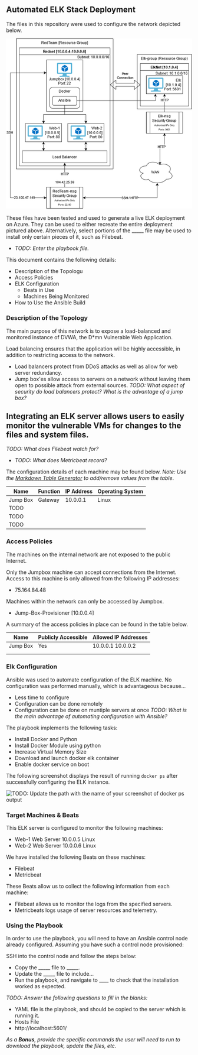 ## Automated ELK Stack Deployment

The files in this repository were used to configure the network depicted below.

![TODO: Update the path with the name of your diagram](Diagram/VM_Network_Diagram.png)

These files have been tested and used to generate a live ELK deployment on Azure. They can be used to either recreate the entire deployment pictured above. Alternatively, select portions of the _____ file may be used to install only certain pieces of it, such as Filebeat.

  - _TODO: Enter the playbook file._

This document contains the following details:
- Description of the Topologu
- Access Policies
- ELK Configuration
  - Beats in Use
  - Machines Being Monitored
- How to Use the Ansible Build


### Description of the Topology

The main purpose of this network is to expose a load-balanced and monitored instance of DVWA, the D*mn Vulnerable Web Application.

Load balancing ensures that the application will be highly accessible, in addition to restricting access to the network.
- Load balancers protect from DDoS attacks as well as allow for web server redundancy.
- Jump box'es allow access to servers on a network without leaving them open to possible attack from external sources.
_TODO: What aspect of security do load balancers protect? What is the advantage of a jump box?_

Integrating an ELK server allows users to easily monitor the vulnerable VMs for changes to the files and system files.
- 
_TODO: What does Filebeat watch for?_
- _TODO: What does Metricbeat record?_

The configuration details of each machine may be found below.
_Note: Use the [Markdown Table Generator](http://www.tablesgenerator.com/markdown_tables) to add/remove values from the table_.

| Name     | Function | IP Address | Operating System |
|----------|----------|------------|------------------|
| Jump Box | Gateway  | 10.0.0.1   | Linux            |
| TODO     |          |            |                  |
| TODO     |          |            |                  |
| TODO     |          |            |                  |

### Access Policies

The machines on the internal network are not exposed to the public Internet. 

Only the Jumpbox machine can accept connections from the Internet. Access to this machine is only allowed from the following IP addresses:
- 75.164.84.48

Machines within the network can only be accessed by Jumpbox.
- Jump-Box-Provisioner [10.0.0.4]

A summary of the access policies in place can be found in the table below.

| Name     | Publicly Accessible | Allowed IP Addresses |
|----------|---------------------|----------------------|
| Jump Box | Yes                 | 10.0.0.1 10.0.0.2    |
|          |                     |                      |
|          |                     |                      |

### Elk Configuration

Ansible was used to automate configuration of the ELK machine. No configuration was performed manually, which is advantageous because...
- Less time to configure
- Configuration can be done remotely
- Configuration can be done on muntiple servers at once
_TODO: What is the main advantage of automating configuration with Ansible?_

The playbook implements the following tasks:
- Install Docker and Python
- Install Docker Module using python
- Increase Virtual Memory Size
- Download and launch docker elk container
- Enable docker service on boot


The following screenshot displays the result of running `docker ps` after successfully configuring the ELK instance.

![TODO: Update the path with the name of your screenshot of docker ps output](Images/docker_ps_output.png)

### Target Machines & Beats
This ELK server is configured to monitor the following machines:
- Web-1 	Web Server	10.0.0.5		Linux
- Web-2		Web Server	10.0.0.6		Linux

We have installed the following Beats on these machines:
- Filebeat
- Metricbeat

These Beats allow us to collect the following information from each machine:
- Filebeat allows us to monitor the logs from the specified servers. 
- Metricbeats logs usage of server resources and telemetry.


### Using the Playbook
In order to use the playbook, you will need to have an Ansible control node already configured. Assuming you have such a control node provisioned: 

SSH into the control node and follow the steps below:
- Copy the _____ file to _____.
- Update the _____ file to include... 
- Run the playbook, and navigate to ____ to check that the installation worked as expected.

_TODO: Answer the following questions to fill in the blanks:_
- YAML file is the playbook, and should be copied to the server which is running it.
- Hosts File
- http://localhost:5601/

_As a **Bonus**, provide the specific commands the user will need to run to download the playbook, update the files, etc._
